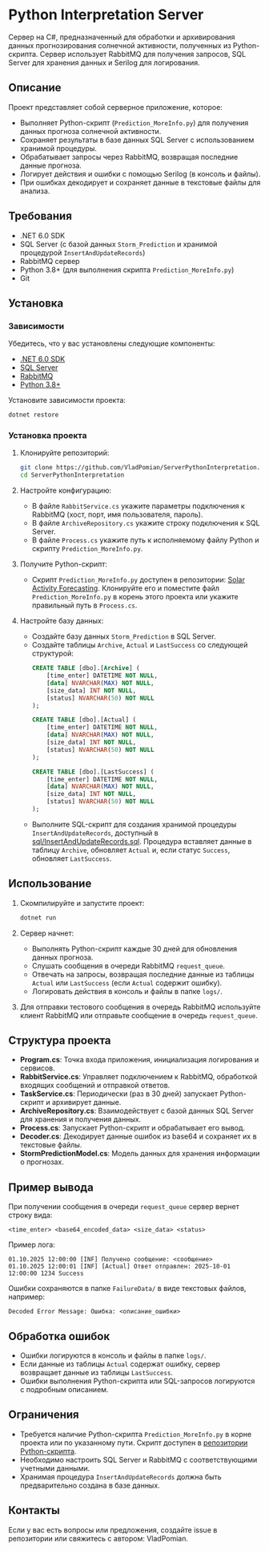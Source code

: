 # Python Interpretation Server

Сервер на C#, предназначенный для обработки и архивирования данных прогнозирования солнечной активности, полученных из Python-скрипта. Сервер использует RabbitMQ для получения запросов, SQL Server для хранения данных и Serilog для логирования.

## Описание

Проект представляет собой серверное приложение, которое:
- Выполняет Python-скрипт (`Prediction_MoreInfo.py`) для получения данных прогноза солнечной активности.
- Сохраняет результаты в базе данных SQL Server с использованием хранимой процедуры.
- Обрабатывает запросы через RabbitMQ, возвращая последние данные прогноза.
- Логирует действия и ошибки с помощью Serilog (в консоль и файлы).
- При ошибках декодирует и сохраняет данные в текстовые файлы для анализа.

## Требования

- .NET 6.0 SDK
- SQL Server (с базой данных `Storm_Prediction` и хранимой процедурой `InsertAndUpdateRecords`)
- RabbitMQ сервер
- Python 3.8+ (для выполнения скрипта `Prediction_MoreInfo.py`)
- Git

## Установка

### Зависимости

Убедитесь, что у вас установлены следующие компоненты:
- [.NET 6.0 SDK](https://dotnet.microsoft.com/download/dotnet/6.0)
- [SQL Server](https://www.microsoft.com/en-us/sql-server/sql-server-downloads)
- [RabbitMQ](https://www.rabbitmq.com/download.html)
- [Python 3.8+](https://www.python.org/downloads/)

Установите зависимости проекта:

```bash
dotnet restore
```

### Установка проекта

1. Клонируйте репозиторий:
   ```bash
   git clone https://github.com/VladPomian/ServerPythonInterpretation.git
   cd ServerPythonInterpretation
   ```

2. Настройте конфигурацию:
   - В файле `RabbitService.cs` укажите параметры подключения к RabbitMQ (хост, порт, имя пользователя, пароль).
   - В файле `ArchiveRepository.cs` укажите строку подключения к SQL Server.
   - В файле `Process.cs` укажите путь к исполняемому файлу Python и скрипту `Prediction_MoreInfo.py`.

3. Получите Python-скрипт:
   - Скрипт `Prediction_MoreInfo.py` доступен в репозитории: [Solar Activity Forecasting](https://github.com/VladPomian/prediction_script). Клонируйте его и поместите файл `Prediction_MoreInfo.py` в корень этого проекта или укажите правильный путь в `Process.cs`.

4. Настройте базу данных:
   - Создайте базу данных `Storm_Prediction` в SQL Server.
   - Создайте таблицы `Archive`, `Actual` и `LastSuccess` со следующей структурой:
     ```sql
     CREATE TABLE [dbo].[Archive] (
         [time_enter] DATETIME NOT NULL,
         [data] NVARCHAR(MAX) NOT NULL,
         [size_data] INT NOT NULL,
         [status] NVARCHAR(50) NOT NULL
     );

     CREATE TABLE [dbo].[Actual] (
         [time_enter] DATETIME NOT NULL,
         [data] NVARCHAR(MAX) NOT NULL,
         [size_data] INT NOT NULL,
         [status] NVARCHAR(50) NOT NULL
     );

     CREATE TABLE [dbo].[LastSuccess] (
         [time_enter] DATETIME NOT NULL,
         [data] NVARCHAR(MAX) NOT NULL,
         [size_data] INT NOT NULL,
         [status] NVARCHAR(50) NOT NULL
     );
     ```
   - Выполните SQL-скрипт для создания хранимой процедуры `InsertAndUpdateRecords`, доступный в [sql/InsertAndUpdateRecords.sql](sql/InsertAndUpdateRecords.sql). Процедура вставляет данные в таблицу `Archive`, обновляет `Actual` и, если статус `Success`, обновляет `LastSuccess`.

## Использование

1. Скомпилируйте и запустите проект:
   ```bash
   dotnet run
   ```

2. Сервер начнет:
   - Выполнять Python-скрипт каждые 30 дней для обновления данных прогноза.
   - Слушать сообщения в очереди RabbitMQ `request_queue`.
   - Отвечать на запросы, возвращая последние данные из таблицы `Actual` или `LastSuccess` (если `Actual` содержит ошибку).
   - Логировать действия в консоль и файлы в папке `logs/`.

3. Для отправки тестового сообщения в очередь RabbitMQ используйте клиент RabbitMQ или отправьте сообщение в очередь `request_queue`.

## Структура проекта

- **Program.cs**: Точка входа приложения, инициализация логирования и сервисов.
- **RabbitService.cs**: Управляет подключением к RabbitMQ, обработкой входящих сообщений и отправкой ответов.
- **TaskService.cs**: Периодически (раз в 30 дней) запускает Python-скрипт и архивирует данные.
- **ArchiveRepository.cs**: Взаимодействует с базой данных SQL Server для хранения и получения данных.
- **Process.cs**: Запускает Python-скрипт и обрабатывает его вывод.
- **Decoder.cs**: Декодирует данные ошибок из base64 и сохраняет их в текстовые файлы.
- **StormPredictionModel.cs**: Модель данных для хранения информации о прогнозах.

## Пример вывода

При получении сообщения в очереди `request_queue` сервер вернет строку вида:
```
<time_enter> <base64_encoded_data> <size_data> <status>
```

Пример лога:
```
01.10.2025 12:00:00 [INF] Получено сообщение: <сообщение>
01.10.2025 12:00:01 [INF] [Actual] Ответ отправлен: 2025-10-01 12:00:00 1234 Success
```

Ошибки сохраняются в папке `FailureData/` в виде текстовых файлов, например:
```
Decoded Error Message: Ошибка: <описание_ошибки>
```

## Обработка ошибок

- Ошибки логируются в консоль и файлы в папке `logs/`.
- Если данные из таблицы `Actual` содержат ошибку, сервер возвращает данные из таблицы `LastSuccess`.
- Ошибки выполнения Python-скрипта или SQL-запросов логируются с подробным описанием.

## Ограничения

- Требуется наличие Python-скрипта `Prediction_MoreInfo.py` в корне проекта или по указанному пути. Скрипт доступен в [репозитории Python-скрипта](https://github.com/VladPomian/prediction_script).
- Необходимо настроить SQL Server и RabbitMQ с соответствующими учетными данными.
- Хранимая процедура `InsertAndUpdateRecords` должна быть предварительно создана в базе данных.

## Контакты

Если у вас есть вопросы или предложения, создайте issue в репозитории или свяжитесь с автором: VladPomian.
